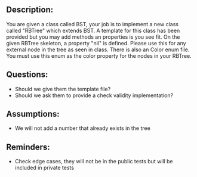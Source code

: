 ## Description:
You are given a class called BST, your job is to implement a
new class called "RBTree" which extends BST. A template for 
this class has been provided but you may add methods an properties
is you see fit. On the given RBTree skeleton, a property "nil" is 
defined. Please use this for any external node in the tree as 
seen in class. There is also an Color enum file. You must use
this enum as the color property for the nodes in your RBTree.

## Questions:
- Should we give them the template file?
- Should we ask them to provide a check validity implementation?

## Assumptions:
- We will not add a number that already exists in the tree

## Reminders:
- Check edge cases, they will not be in the public tests
 but will be included in private tests